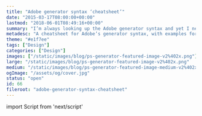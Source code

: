 ```yaml
---
title: "Adobe generator syntax ‘cheatsheet’"
date: "2015-03-17T08:00:00+00:00"
lastmod: "2018-06-01T08:49:16+00:00"
summary: "I’m always looking up the Adobe generator syntax and yet I never bookmark it. I feel like it would be a valuable resource to clearly show. Something I think the Adobe documentation lacks. This could be the reason I haven’t bookmarked it."
metadesc: "A cheatsheet for Adobe’s generator syntax, with examples for common use cases."
theme: "#e1f7ee"
tags: ["Design"]
categories: ["Design"]
images: ["/static/images/blog/ps-generator-featured-image-v2%402x.png"]
large: "/static/images/blog/ps-generator-featured-image-v2%402x.png"
medium: "/static/images/blog/ps-generator-featured-image-medium-v2%402x.png"
ogImage: "/assets/og/cover.jpg"
status: "open"
id: 66
fileroot: "adobe-generator-syntax-cheatsheet"
---
```


import Script from 'next/script'

<Script async src="https://assets.codepen.io/assets/embed/ei.js" strategy="lazyOnload" />

I'm always looking up the Adobe generator syntax and yet I never bookmark it. I feel like it would be a valuable resource to clearly show. Something I think the Adobe documentation lacks. This could be the reason I haven't bookmarked it.

## Overview
Each image is made up of dimensions, filename and quality.

<p data-height="268" data-theme-id="13022" data-slug-hash="raZgNL" data-default-tab="result" data-user="stevemckinney" class="codepen">See the Pen <a href="http://codepen.io/stevemckinney/pen/raZgNL/">raZgNL</a> by Steve (<a href="http://codepen.io/stevemckinney">@stevemckinney</a>) on <a href="http://codepen.io">CodePen</a>.</p>

### Dimensions
It's necessary to have a space after the dimensions. Don't put a space between the dimensions where width and height are specified. px is assumed if no measurement is specified. To have the image width or height calculated automatically, use a ‘?’ for the value. Like so `?x1200 name.jpg` or `1200x? name.jpg`.

### File quality
The quality can’t have a space between it. Quality can be a number `8` or percentage `80%`. For filetypes like png you can specify png-8, png-32, etc.

## 1x, 2x and beyond
```markup
filename.jpg, 200% filename@2x.jpg, 300% filename@3x.jpg
```

### Comma separate your list
This is a comma separated list of values. Using percentage as the size.

## SVG
```markup
filename.svg
```

### Take care
I’ve found simpler shapes work for the SVG export. A common use I think would be icon fonts. Make sure you convert these layers to a shape, otherwise it will try make it into an SVG using the font.
